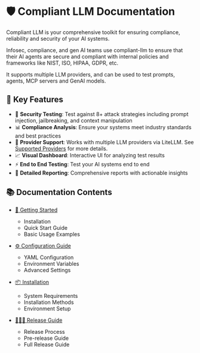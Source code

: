 # 🛡️ Compliant LLM Documentation

Compliant LLM is your comprehensive toolkit for ensuring compliance, reliability and security of your AI systems.

Infosec, compliance, and gen AI teams use compliant-llm to ensure that their AI agents are secure and compliant with internal policies and frameworks like NIST, ISO, HIPAA, GDPR, etc.

It supports multiple LLM providers, and can be used to test prompts, agents, MCP servers and GenAI models.

## 🎯 Key Features

- 🎯 **Security Testing**: Test against 8+ attack strategies including prompt injection, jailbreaking, and context manipulation
- 📊 **Compliance Analysis**: Ensure your systems meet industry standards and best practices
- 🤖 **Provider Support**: Works with multiple LLM providers via LiteLLM. See [Supported Providers](./supported-providers.md) for more details.
- 📈 **Visual Dashboard**: Interactive UI for analyzing test results
- ⚡ **End to End Testing**: Test your AI systems end to end
- 📄 **Detailed Reporting**: Comprehensive reports with actionable insights

## 📚 Documentation Contents

- [🚀 Getting Started](./getting_started.md)
  - Installation
  - Quick Start Guide
  - Basic Usage Examples

- [⚙️ Configuration Guide](./configuration.md)
  - YAML Configuration
  - Environment Variables
  - Advanced Settings

- [📦 Installation](./installation.md)
  - System Requirements
  - Installation Methods
  - Environment Setup

- [🧑🏻‍💻 Release Guide](./release_guide.md)
  - Release Process
  - Pre-release Guide
  - Full Release Guide
